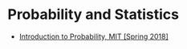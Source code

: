 # Probability and Statistics
* [Introduction to Probability, MIT [Spring 2018]](./Introduction%20to%20Probability,%20MIT%20[Spring%202018]/index.md)
